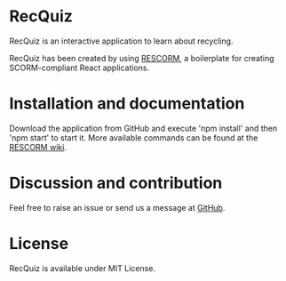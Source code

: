 # RecQuiz

RecQuiz is an interactive application to learn about recycling.

RecQuiz has been created by using [RESCORM](https://github.com/agordillo/RESCORM), a boilerplate for creating SCORM-compliant React applications.


# Installation and documentation

Download the application from GitHub and execute 'npm install' and then 'npm start' to start it. 
More available commands can be found at the [RESCORM wiki](https://github.com/agordillo/RESCORM/wiki). 
 
 
# Discussion and contribution
  
Feel free to raise an issue or send us a message at [GitHub](https://github.com/agordillo/RecQuiz/issues).  


# License

RecQuiz is available under MIT License.
